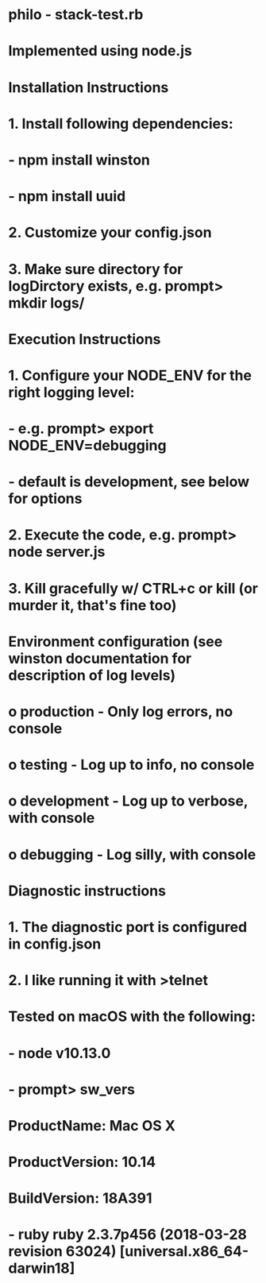 # philo - stack-test.rb
#
# Implemented using node.js
#
# Installation Instructions
#   1. Install following dependencies:
#      - npm install winston
#      - npm install uuid
#   2. Customize your config.json
#   3. Make sure directory for logDirctory exists, e.g. prompt> mkdir logs/
#
# Execution Instructions
#   1. Configure your NODE_ENV for the right logging level: 
#      - e.g. prompt> export NODE_ENV=debugging
#      - default is development, see below for options
#   2. Execute the code, e.g. prompt> node server.js
#   3. Kill gracefully w/ CTRL+c or kill (or murder it, that's fine too)
# 
# Environment configuration (see winston documentation for description of log levels)
#  o production  - Only log errors, no console
#  o testing     - Log up to info, no console
#  o development - Log up to verbose, with console
#  o debugging   - Log silly, with console
#
# Diagnostic instructions
#   1. The diagnostic port is configured in config.json
#   2. I like running it with >telnet <ipAddr> <port>
#
# Tested on macOS with the following:
# - node v10.13.0
# - prompt> sw_vers
#  ProductName:	        Mac OS X
#  ProductVersion:      10.14
#  BuildVersion:        18A391
# - ruby ruby 2.3.7p456 (2018-03-28 revision 63024) [universal.x86_64-darwin18]
#
